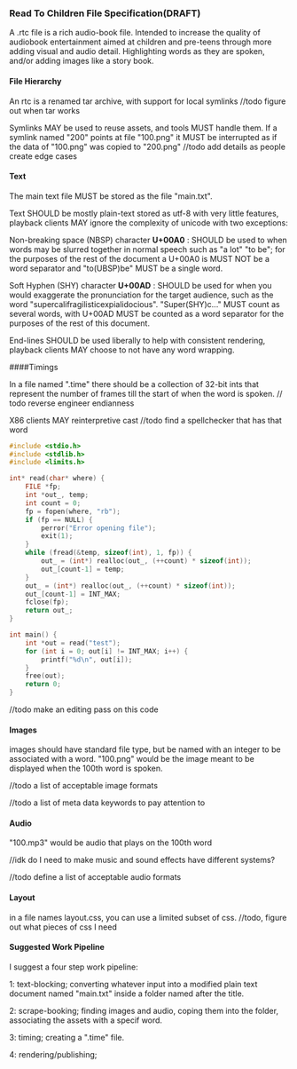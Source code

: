 ### Read To Children File Specification(DRAFT)

A .rtc file is a rich audio-book file. Intended to increase the quality of audiobook entertainment aimed at children and pre-teens through more adding visual and audio detail. Highlighting words as they are spoken, and/or adding images like a story book. 

#### File Hierarchy 

An rtc is a renamed tar archive, with support for local symlinks //todo figure out when tar works

Symlinks MAY be used to reuse assets, and tools MUST handle them. If a symlink named "200" points at file "100.png" it MUST be interrupted as if the data of "100.png" was copied to "200.png" //todo add details as people create edge cases

#### Text

The main text file MUST be stored as the file "main.txt".

Text SHOULD be mostly plain-text stored as utf-8 with very little features, playback clients MAY ignore the complexity of unicode with two exceptions:

Non-breaking space (NBSP) character **U+00A0** : SHOULD be used to when words may be slurred together in normal speech such as "a lot" "to be"; for the purposes of the rest of the document a U+00A0 is MUST NOT be a word separator and "to(UBSP)be" MUST be a single word.

Soft Hyphen (SHY) character **U+00AD** : SHOULD be used for when you would exaggerate the pronunciation for the target audience, such as the word "supercalifragilisticexpialidocious". "Super(SHY)c..." MUST count as several words, with U+00AD MUST be counted as a word separator for the purposes of the rest of this document.

End-lines SHOULD be used liberally to help with consistent rendering, playback clients MAY choose to not have any word wrapping.

####Timings 

In a file named ".time" there should be a collection of 32-bit ints that represent the number of frames till the start of when the word is spoken. // todo reverse engineer endianness

X86 clients MAY reinterpretive cast //todo find a spellchecker that has that word

```c
#include <stdio.h>
#include <stdlib.h>
#include <limits.h>

int* read(char* where) {
    FILE *fp;
    int *out_, temp;
    int count = 0;
    fp = fopen(where, "rb");
    if (fp == NULL) {
        perror("Error opening file");
        exit(1);
    }
    while (fread(&temp, sizeof(int), 1, fp)) {
        out_ = (int*) realloc(out_, (++count) * sizeof(int));
        out_[count-1] = temp;
    }
    out_ = (int*) realloc(out_, (++count) * sizeof(int));
    out_[count-1] = INT_MAX;
    fclose(fp);
    return out_;
}

int main() {
    int *out = read("test");
    for (int i = 0; out[i] != INT_MAX; i++) {
        printf("%d\n", out[i]);
    }
    free(out);
    return 0;
}

```

//todo make an editing pass on this code



#### Images

images should have standard file type, but be named with an integer to be associated with a word. "100.png" would be the image meant to be displayed when the 100th word is spoken.

//todo a list of acceptable image formats

//todo a list of meta data keywords to pay attention to

#### Audio

"100.mp3" would be audio that plays on the 100th word

//idk do I need to make music and sound effects have different systems?

//todo define a list of acceptable audio formats

#### Layout

in a file names layout.css, you can use a limited subset of css. //todo, figure out what pieces of css I need

#### Suggested Work Pipeline

I suggest a four step work pipeline:

1: text-blocking; converting whatever input into a modified plain text document named "main.txt" inside a folder named after the title.

2: scrape-booking; finding images and audio, coping them into the folder, associating the assets with a specif word.

3: timing; creating a ".time" file.

4: rendering/publishing; 